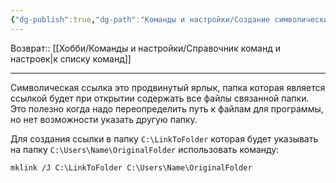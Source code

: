 ```yaml
---
{"dg-publish":true,"dg-path":"Команды и настройки/Создание символических ссылок.md","permalink":"/komandy-i-nastrojki/sozdanie-simvolicheskih-ssylok/","updated":"2024-09-03T16:02:50+03:00"}
---
```


Возврат:: [[Хобби/Команды и настройки/Справочник команд и настроек\|к списку команд]]

---
Символическая ссылка это продвинутый ярлык, папка которая является ссылкой будет при открытии содержать все файлы связанной папки. Это полезно когда надо переопределить путь к файлам для программы, но нет возможности указать другую папку.

Для создания ссылки в папку `C:\LinkToFolder` которая будет указывать на папку `C:\Users\Name\OriginalFolder` использовать команду:

```shell
mklink /J C:\LinkToFolder C:\Users\Name\OriginalFolder
```